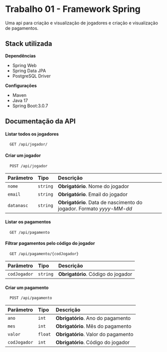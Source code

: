 
# Trabalho 01 - Framework Spring

Uma api para criação e visualização de jogadores e criação e visualização de pagamentos.


## Stack utilizada

**Dependências** 
* Spring Web
* Spring Data JPA
* PostgreSQL Driver

**Configurações**
* Maven
* Java 17
* Spring Boot:3.0.7


## Documentação da API

#### Listar todos os jogadores

```http
  GET /api/jogador/
```

#### Criar um jogador

```http
  POST /api/jogador
```

| Parâmetro   | Tipo       | Descrição                                   |
| :---------- | :--------- | :------------------------------------------ |
| `nome`      | `string` | **Obrigatório**. Nome do jogador |
| `email`      | `string` | **Obrigatório**. Email do jogador |
| `datanasc`      | `string` | **Obrigatório**. Data de nascimento do jogador. Formato *yyyy-MM-dd* |

#### Listar os pagamentos

```http
  GET /api/pagamento
```

#### Filtrar pagamentos pelo código do jogador

```http
  GET /api/pagamento/{codJogador}
```

| Parâmetro   | Tipo       | Descrição                                   |
| :---------- | :--------- | :------------------------------------------ |
| `codJogador`      | `string` | **Obrigatório**. Código do jogador |

#### Criar um pagamento

```http
  POST /api/pagamento
```

| Parâmetro   | Tipo       | Descrição                                   |
| :---------- | :--------- | :------------------------------------------ |
| `ano`      | `int` | **Obrigatório**. Ano do pagamento |
| `mes`      | `int` | **Obrigatório**. Mês do pagamento |   
| `valor`      | `float` | **Obrigatório**. Valor do pagamento |
| `codJogador`      | `int` | **Obrigatório**. Código do jogador |


